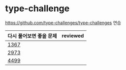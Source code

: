 # type-challenge

https://github.com/type-challenges/type-challenges 연습

| **다시 풀어보면 좋을 문제**                    | **reviewed** |
| ---------------------------------------------- | :----------: |
| [1367](/week10/1367-remove-index-signature.md) |              |
| [2973](/week11/2793-mutable.md)                |              |
| [4499](/week16/4499-chunk.md)                  |              |
